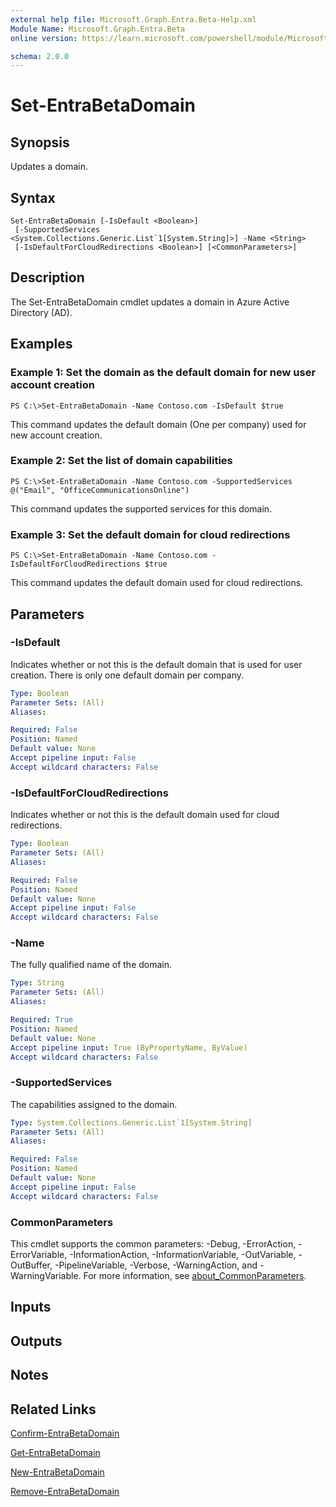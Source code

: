 ```yaml
---
external help file: Microsoft.Graph.Entra.Beta-Help.xml
Module Name: Microsoft.Graph.Entra.Beta
online version: https://learn.microsoft.com/powershell/module/Microsoft.Graph.Entra.Beta/Set-EntraBetaDomain

schema: 2.0.0
---
```


# Set-EntraBetaDomain

## Synopsis
Updates a domain.

## Syntax

```
Set-EntraBetaDomain [-IsDefault <Boolean>]
 [-SupportedServices <System.Collections.Generic.List`1[System.String]>] -Name <String>
 [-IsDefaultForCloudRedirections <Boolean>] [<CommonParameters>]
```

## Description
The Set-EntraBetaDomain cmdlet updates a domain in Azure Active Directory (AD).

## Examples

### Example 1: Set the domain as the default domain for new user account creation
```
PS C:\>Set-EntraBetaDomain -Name Contoso.com -IsDefault $true
```

This command updates the default domain (One per company) used for new account creation.

### Example 2: Set the list of domain capabilities
```
PS C:\>Set-EntraBetaDomain -Name Contoso.com -SupportedServices @("Email", "OfficeCommunicationsOnline")
```

This command updates the supported services for this domain.

### Example 3: Set the default domain for cloud redirections
```
PS C:\>Set-EntraBetaDomain -Name Contoso.com -IsDefaultForCloudRedirections $true
```

This command updates the default domain used for cloud redirections.

## Parameters

### -IsDefault
Indicates whether or not this is the default domain that is used for user creation.
There is only one default domain per company.

```yaml
Type: Boolean
Parameter Sets: (All)
Aliases:

Required: False
Position: Named
Default value: None
Accept pipeline input: False
Accept wildcard characters: False
```

### -IsDefaultForCloudRedirections
Indicates whether or not this is the default domain used for cloud redirections.

```yaml
Type: Boolean
Parameter Sets: (All)
Aliases:

Required: False
Position: Named
Default value: None
Accept pipeline input: False
Accept wildcard characters: False
```

### -Name
The fully qualified name of the domain.

```yaml
Type: String
Parameter Sets: (All)
Aliases:

Required: True
Position: Named
Default value: None
Accept pipeline input: True (ByPropertyName, ByValue)
Accept wildcard characters: False
```

### -SupportedServices
The capabilities assigned to the domain.

```yaml
Type: System.Collections.Generic.List`1[System.String]
Parameter Sets: (All)
Aliases:

Required: False
Position: Named
Default value: None
Accept pipeline input: False
Accept wildcard characters: False
```

### CommonParameters
This cmdlet supports the common parameters: -Debug, -ErrorAction, -ErrorVariable, -InformationAction, -InformationVariable, -OutVariable, -OutBuffer, -PipelineVariable, -Verbose, -WarningAction, and -WarningVariable. For more information, see [about_CommonParameters](https://go.microsoft.com/fwlink/?LinkID=113216).

## Inputs

## Outputs

## Notes

## Related Links

[Confirm-EntraBetaDomain]()

[Get-EntraBetaDomain]()

[New-EntraBetaDomain]()

[Remove-EntraBetaDomain]()

